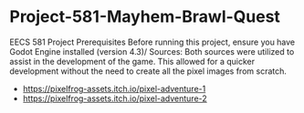 # Project-581-Mayhem-Brawl-Quest
EECS 581 Project
Prerequisites Before running this project, ensure you have Godot Engine installed  (version 4.3)/ 
Sources:
Both sources were utilized to assist in the development of the game. This allowed for a quicker development without the need to create all the pixel images from scratch.
- https://pixelfrog-assets.itch.io/pixel-adventure-1
- https://pixelfrog-assets.itch.io/pixel-adventure-2

